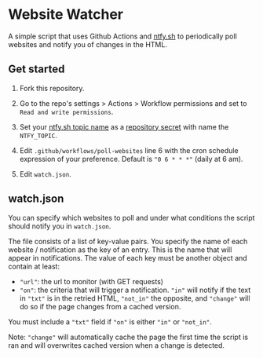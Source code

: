 # Website Watcher

A simple script that uses Github Actions and [ntfy.sh](https://ntfy.sh/) to periodically poll websites and notify you of changes in the HTML.

## Get started
1. Fork this repository.

2. Go to the repo's settings > Actions > Workflow permissions and set to `Read and write permissions`.

3. Set your [ntfy.sh topic name](https://docs.ntfy.sh/) as a [repository secret](https://docs.github.com/es/actions/security-guides/using-secrets-in-github-actions#creating-secrets-for-a-repository) with name the `NTFY_TOPIC`.

4. Edit `.github/workflows/poll-websites` line 6 with the cron schedule expression of your preference. Default is `"0 6 * * *"` (daily at 6 am).

4. Edit `watch.json`.


## watch.json

You can specify which websites to poll and under what conditions the script should notify you in `watch.json`. 

The file consists of a list of key-value pairs. 
You specify the name of each website / notification as the key of an entry. This is the name that will appear in notifications.
The value of each key must be another object and contain at least:

- `"url"`: the url to monitor (with GET requests)
- `"on"`: the criteria that will trigger a notification. `"in"` will notify if the text in `"txt"` is in the retried HTML, `"not_in"` the opposite, and `"change"` will do so if the page changes from a cached version. 

You must include a `"txt"` field if `"on"` is either `"in"` or `"not_in"`.

Note: `"change"` will automatically cache the page the first time the script is ran and will overwrites cached version when a change is detected. 